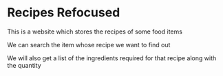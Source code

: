 <h1>Recipes Refocused</h1>
<p>This is a website which stores the recipes of some food items</p>
<p>We can search the item whose recipe we want to find out</p>
<p>We will also get a list of the ingredients required for that recipe along with the quantity</p>
